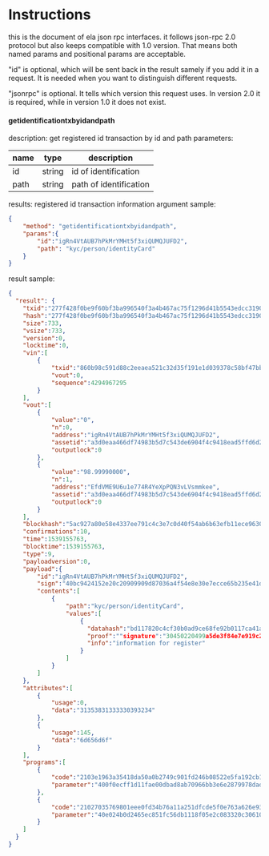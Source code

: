 Instructions
===============

this is the document of ela json rpc interfaces.
it follows json-rpc 2.0 protocol but also keeps compatible with 1.0 version. 
That means both named params and positional params are acceptable.

"id" is optional, which will be sent back in the result samely if you add it in a request. 
It is needed when you want to distinguish different requests.

"jsonrpc" is optional. It tells which version this request uses.
In version 2.0 it is required, while in version 1.0 it does not exist.

#### getidentificationtxbyidandpath

description: get registered id transaction by id and path
parameters:

| name | type   | description            |
| ---- | ------ | ---------------------- |
| id   | string | id of identification   |
| path | string | path of identification |

results: registered id transaction information
argument sample:

```json
{
	"method": "getidentificationtxbyidandpath",
	"params":{
		"id":"igRn4VtAUB7hPkMrYMHt5f3xiQUMQJUFD2",
		"path": "kyc/person/identityCard"
	}
}
```

result sample:

```json
{
  "result": {
    "txid":"277f428f0be9f60bf3ba996540f3a4b467ac75f1296d41b5543edcc3190d944e",
    "hash":"277f428f0be9f60bf3ba996540f3a4b467ac75f1296d41b5543edcc3190d944e",
    "size":733,
    "vsize":733,
    "version":0,
    "locktime":0,
    "vin":[
        {
            "txid":"860b98c591d88c2eeaea521c32d35f191e1d039378c58bf47bbaf7752ecaa9ca",
            "vout":0,
            "sequence":4294967295
        }
    ],
    "vout":[
        {
            "value":"0",
            "n":0,
            "address":"igRn4VtAUB7hPkMrYMHt5f3xiQUMQJUFD2",
            "assetid":"a3d0eaa466df74983b5d7c543de6904f4c9418ead5ffd6d25814234a96db37b0",
            "outputlock":0
        },
        {
            "value":"98.99990000",
            "n":1,
            "address":"EfdVME9U6u1e774R4YeXpPQN3vLVsmmkee",
            "assetid":"a3d0eaa466df74983b5d7c543de6904f4c9418ead5ffd6d25814234a96db37b0",
            "outputlock":0
        }
    ],
    "blockhash":"5ac927a80e58e4337ee791c4c3e7c0d40f54ab6b63efb11ece9630259a57dbc3",
    "confirmations":10,
    "time":1539155763,
    "blocktime":1539155763,
    "type":9,
    "payloadversion":0,
    "payload":{
        "id":"igRn4VtAUB7hPkMrYMHt5f3xiQUMQJUFD2",
        "sign":"40bc9424152e20c20909909d87036a4f54e8e30e7ecce65b235e41dac2cf0ea8954c93453e6b275963baf77ea71470123f70a83053327d071ead86315e685e564b",
        "contents":[
            {
                "path":"kyc/person/identityCard",
                "values":[
                    {
                      "datahash":"bd117820c4cf30b0ad9ce68fe92b0117ca41ac2b6a49235fabd793fc3a9413c0",
                      "proof":""signature":"30450220499a5de3f84e7e919c26b6a8543fd24129634c65ee4d38fe2e3386ec8a5dae57022100b7679de8d181a454e2def8f55de423e9e15bebcde5c58e871d20aa0d91162ff6","notary":"COOIX"",
                      "info":"information for register"
                    }
                ]
            }
        ]
    },
    "attributes":[
        {
            "usage":0,
            "data":"31353831333330393234"
        },
        {
            "usage":145,
            "data":"6d656d6f"
        }
    ],
    "programs":[
        {
            "code":"2103e1963a35418da50a0b2749c901fd246b08522e5fa192cb1f3a2de8a9785eeeefad",
            "parameter":"400f0ecff1d11fae00dbad8ab70966bb3e6e2879978dadc322a73d5e5236cf5818adacf059777a904eec8e6dd15f97bc1422d861af9e9c837a32b70d0f623970f6"
        },
        {
            "code":"21027035769801eee0fd34b76a11a251dfcde5f0e763a626e93af905c4c0d382334fac",
            "parameter":"40e024b0d2465ec851fc56db1118f05e2c083320c30610c4850aa632d0187f5ccb0d70840044f2e1daab9e677baa4fd86e569d91a1438fe0fb8c7f2974d567f4fe"
        }
    ]
  }
}
```